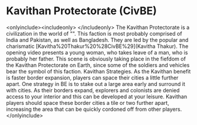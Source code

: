 # Kavithan Protectorate (CivBE)

&lt;onlyinclude&gt;&lt;includeonly&gt;
&lt;/includeonly&gt;
The Kavithan Protectorate is a civilization in the world of "".
This faction is most probably comprised of India and Pakistan, as well as Bangladesh. They are led by the popular and charismatic [Kavitha%20Thakur%20%28CivBE%29](Kavitha Thakur).
The opening video presents a young woman, who takes leave of a man, who is probably her father. This scene is obviously taking place in the fiefdom of the Kavithan Protectorate on Earth, since some of the soldiers and vehicles bear the symbol of this faction.
Kavithan Strategies.
As the Kavithan benefit is faster border expansion, players can space their cities a little further apart. One strategy in BE is to stake out a large area early and surround it with cities. As their borders expand, explorers and colonists are denied access to your interior and this can be developed at your leisure. Kavithan players should space these border cities a tile or two further apart, increasing the area that can be quickly cordoned off from other players.
&lt;/onlyinclude&gt;